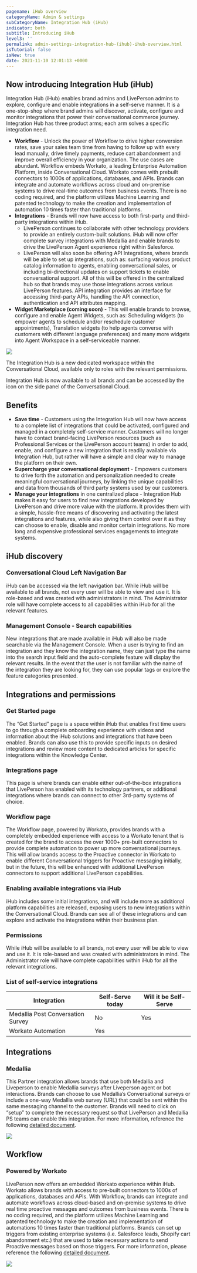 ```yaml
---
pagename: iHub overview
categoryName: Admin & settings
subCategoryName: Integration Hub (iHub)
indicator: both
subtitle: Introducing iHub
level3: ''
permalink: admin-settings-integration-hub-(ihub)-ihub-overview.html
isTutorial: false
isNew: true
date: 2021-11-10 12:01:13 +0000
---
```


## Now introducing Integration Hub (iHub)
Integration Hub (iHub) enables brand admins and LivePerson admins to explore, configure and enable integrations in a self-serve manner. It is a one-stop-shop where brand admins will discover, activate, configure and monitor integrations that power their conversational commerce journey. Integration Hub has three product arms; each arm solves a specific integration need.

* **Workflow** - Unlock the power of Workflow to drive higher conversion rates, save your sales team time from having to follow up with every lead manually, drive timely payments, reduce cart abandonment and improve overall efficiency in your organization. The use cases are abundant. Workflow embeds Workato, a leading Enterprise Automation Platform, inside Conversational Cloud. Workato comes with prebuilt connectors to 1000s of applications, databases, and APIs. Brands can integrate and automate workflows across cloud and on-premise systems to drive real-time outcomes from business events. There is no coding required, and the platform utilizes Machine Learning and patented technology to make the creation and implementation of automation 10 times faster than traditional platforms.
* **Integrations** - Brands will now have access to both first-party and third-party integrations within iHub.
    * LivePerson continues to collaborate with other technology providers to provide an entirely custom-built solutions. iHub will now offer complete survey integrations with Medallia and enable brands to drive the LivePerson Agent experience right within Salesforce.  
    * LivePerson will also soon be offering API Integrations, where brands will be able to set up integrations, such as: surfacing various product catalog information to agents, enabling conversational sales, or including bi-directional updates on support tickets to enable conversational support. All of this will be offered in the centralized hub so that brands may use those integrations across various LivePerson features. API integration provides an interface for accessing third-party APIs, handling the API connection, authentication and API attributes mapping.
* **Widget Marketplace (coming soon)** - This will enable brands to browse, configure and enable Agent Widgets, such as: Scheduling widgets (to empower agents to schedule and/or reschedule customer appointments), Translation widgets (to help agents converse with customers with different language preferences) and many more widgets into Agent Workspace in a self-serviceable manner.

![](img/ihub-overview1.png)

The Integration Hub is a new dedicated workspace within the Conversational Cloud, available only to roles with the relevant permissions. 
<p class="notice">Integration Hub is now available to all brands and can be accessed by the icon on the side panel of the Conversational Cloud.</p>

## Benefits
* **Save time** - Customers using the Integration Hub will now have access to a complete list of integrations that could be activated, configured and managed in a completely self-service manner. Customers will no longer have to contact brand-facing LivePerson resources (such as Professional Services or the LivePerson account teams) in order to add, enable, and configure a new integration that is readily available via Integration Hub, but rather will have a simple and clear way to manage the platform on their own.
* **Supercharge your conversational deployment** - Empowers customers to drive forth the automation and personalization needed to create meaningful conversational journeys, by linking the unique capabilities and data from thousands of third party systems used by our customers.
* **Manage your integrations** in one centralized place - Integration Hub makes it easy for users to find new integrations developed by LivePerson and drive more value with the platform. It provides them with a simple, hassle-free means of discovering and activating the latest integrations and features, while also giving them control over it as they can choose to enable, disable and monitor certain integrations. No more long and expensive professional services engagements to integrate systems.

## iHub discovery
### Conversational Cloud Left Navigation Bar 
iHub can be accessed via the left navigation bar. While iHub will be available to all brands, not every user will be able to view and use it. It is role-based and was created with administrators in mind. The Administrator role will have complete access to all capabilities within iHub for all the relevant features.

### Management Console - Search capabilities
New integrations that are made available in iHub will also be made searchable via the Management Console. When a user is trying to find an integration and they know the integration name, they can just type the name into the search input field and the auto-complete feature will display the relevant results. In the event that the user is not familiar with the name of the integration they are looking for, they can use popular tags or explore the feature categories presented.

## Integrations and permissions
### Get Started page
The “Get Started” page is a space within iHub that enables first time users to go through a complete onboarding experience with videos and information about the iHub solutions and integrations that have been enabled. Brands can also use this to provide specific inputs on desired integrations and review more content to dedicated articles for specific integrations within the Knowledge Center.
### Integrations page
This  page is where brands can enable either out-of-the-box integrations that LivePerson has enabled with its technology partners, or additional integrations where brands can connect to other 3rd-party systems of choice. 
### Workflow page
The Workflow page, powered by Workato, provides brands with a completely embedded experience with access to a Workato tenant that is created for the brand to access the over 1000+ pre-built connectors to provide complete automation to power up more conversational journeys. This will allow brands access to the Proactive connector in Workato to enable different Conversational triggers for Proactive messaging initially, but in the future, this will be enhanced with additional LivePerson connectors to support additional LivePerson capabilities. 

### Enabling available integrations via iHub
iHub includes some initial integrations, and will include more as additional platform capabilities are released, exposing users to new integrations within the Conversational Cloud. Brands can see all of these integrations and can explore and activate the integrations within their business plan. 

### Permissions
While iHub will be available to all brands, not every user will be able to view and use it. It is role-based and was created with administrators in mind. The Administrator role will have complete capabilities within iHub for all the relevant integrations.

### List of self-service integrations

<div class="table2">
  <table class="countries-table countries-table-2">
    <thead>
      <tr>
        <th>Integration</th>
        <th>Self-Serve today</th>
        <th>Will it be Self-Serve</th>
      </tr>
    </thead>
    <tbody>
      <tr>
        <td>Medallia Post Conversation Survey</td>
        <td>No</td>
        <td>Yes</td>
      </tr>
      <tr>
        <td>Workato Automation</td>
        <td>Yes</td>
        <td></td>
      </tr>
    </tbody>
  </table>
</div>

## Integrations 
### Medallia
This Partner integration allows brands that use both Medallia and Liveperson to enable Medallia surveys after Liveperson agent or bot interactions. Brands can choose to use Medallia’s Conversational surveys or include a one-way Medallia web survey (URL) that could be sent within the same messaging channel to the customer. Brands will need to click on “setup” to complete the necessary request so that LivePerson and Medallia PS teams can enable this integration. For more information, reference the following [detailed document](https://knowledge.liveperson.com/admin-settings-integration-hub-(ihub)-medallia-user-guide.html).

![](img/ihub-overview2.png)

## Workflow
### Powered by Workato
LivePerson now offers an embedded Workato experience within iHub. Workato allows brands with access to pre-built connectors to 1000s of applications, databases and APIs. With Workflow, brands can integrate and automate workflows across cloud-based and on-premise systems to drive real time proactive messages and outcomes from business events. There is no coding required, and the platform utilizes Machine Learning and patented technology to make the creation and implementation of automations 10 times faster than traditional platforms. Brands can set up triggers from existing enterprise systems (i.e. Salesforce leads, Shopify cart abandonment etc.) that are used to take necessary actions to send Proactive messages based on those triggers. For more information, please reference the following [detailed document](https://knowledge.liveperson.com/admin-settings-integration-hub-(ihub)-workato-user-guide.html).

![](img/ihub-overview3.png)